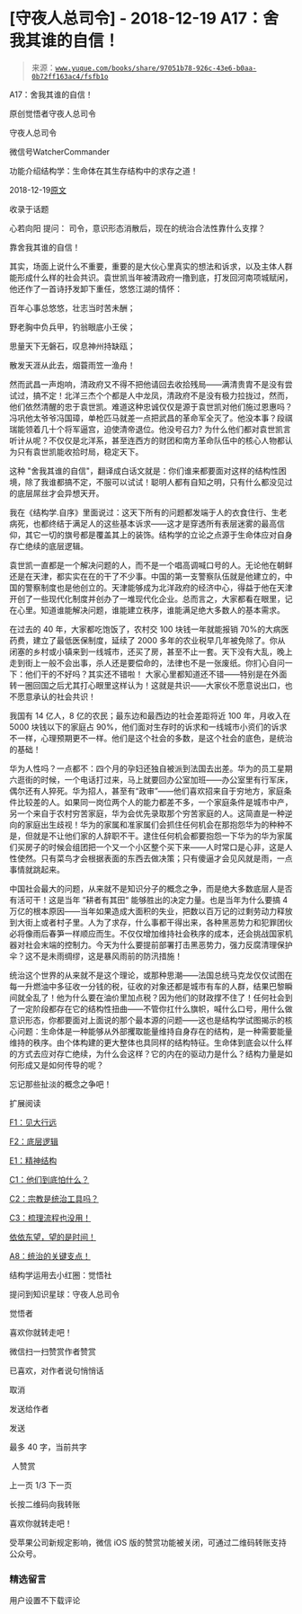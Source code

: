 # [守夜人总司令] - 2018-12-19 A17：舍我其谁的自信！

> 来源：[`www.yuque.com/books/share/97051b78-926c-43e6-b0aa-0b72ff163ac4/fsfb1o`](https://www.yuque.com/books/share/97051b78-926c-43e6-b0aa-0b72ff163ac4/fsfb1o)



A17：舍我其谁的自信！ 

原创觉悟者守夜人总司令 

守夜人总司令 

微信号WatcherCommander 

功能介绍结构学：生命体在其生存结构中的求存之道！ 

2018-12-19[原文](https://mp.weixin.qq.com/s?__biz=MzAxNDk1NjI2Mw==&mid=2247484132&idx=1&sn=1d4957eddc9bda2478a275b8c1f01e06&chksm=9b8a216cacfda87ab6c552c660aa134dc4d041512a1b3eb4eb8b9308b628f6e523488b1696f7&scene=27#wechat_redirect&cpage=441) 

收录于话题 

心若向阳 提问： 司令，意识形态消散后，现在的统治合法性靠什么支撑？ 

靠舍我其谁的自信！ 

其实，场面上说什么不重要，重要的是大伙心里真实的想法和诉求，以及主体人群能形成什么样的社会共识。袁世凯当年被清政府一撸到底，打发回河南项城赋闲，他还作了一首诗抒发卸下重任，悠悠江湖的情怀： 

百年心事总悠悠，壮志当时苦未酬； 

野老胸中负兵甲，钓翁眼底小王侯； 

思量天下无磐石，叹息神州持缺瓯； 

散发天涯从此去，烟蓑雨笠一渔舟！ 

然而武昌一声炮响，清政府又不得不把他请回去收拾残局——满清贵胄不是没有尝试过，搞不定！北洋三杰个个都是人中龙凤，清政府不是没有极力拉拢过，然而，他们依然清醒的忠于袁世凯。难道这种忠诚仅仅是源于袁世凯对他们施过恩惠吗？冯巩他太爷爷冯国璋，单枪匹马就差一点把武昌的革命军全灭了。他没本事？段祺瑞能领着几十个将军逼宫，迫使清帝退位。他没号召力? 为什么他们都对袁世凯言听计从呢？不仅仅是北洋系，甚至连西方的财团和南方革命队伍中的核心人物都认为只有袁世凯能收拾时局，稳定天下。 

这种 "舍我其谁的自信"，翻译成白话文就是：你们谁来都要面对这样的结构性困境，除了我谁都搞不定，不服可以试试！聪明人都有自知之明，只有什么都没见过的底层屌丝才会异想天开。 

我在《结构学.自序》里面说过：这天下所有的问题都发端于人的衣食住行、生老病死，也都终结于满足人的这些基本诉求——这才是穿透所有表层迷雾的最高信仰，其它一切的旗号都是覆盖其上的装饰。结构学的立论之点源于生命体应对自身存亡绝续的底层逻辑。 

袁世凯一直都是一个解决问题的人，而不是一个唱高调喊口号的人。无论他在朝鲜还是在天津，都实实在在的干了不少事。中国的第一支警察队伍就是他建立的，中国的警察制度也是他创立的。天津能够成为北洋政府的经济中心，得益于他在天津开创了一些现代化制度并创办了一堆现代化企业。总而言之，大家都看在眼里，记在心里。知道谁能解决问题，谁能建立秩序，谁能满足绝大多数人的基本需求。 

在过去的 40 年，大家都吃饱饭了，农村交 100 块钱一年就能报销 70%的大病医药费，建立了最低医保制度，延续了 2000 多年的农业税早几年被免除了。你从闭塞的乡村或小镇来到一线城市，还买了房，甚至不止一套。天下没有大乱，晚上走到街上一般不会出事，杀人还是要偿命的，法律也不是一张废纸。你扪心自问一下：他们干的不好吗？其实还不错啦！ 大家心里都知道还不错——特别是在外面转一圈回国之后尤其打心眼里这样认为！这就是共识——大家伙不愿意说出口，也不愿意承认的社会共识！ 

我国有 14 亿人，8 亿的农民；最东边和最西边的社会差距将近 100 年，月收入在 5000 块钱以下的家庭占 90%，他们面对生存时的诉求和一线城市小资们的诉求不一样，心理预期更不一样。他们是这个社会的多数，是这个社会的底色，是统治的基础！ 

华为人性吗？一点都不：四个月的孕妇还独自被派到法国去出差。华为的员工星期六逛街的时候，一个电话打过来，马上就要回办公室加班——办公室里有行军床，偶尔还有人猝死。华为招人，甚至有“政审”——他们喜欢招来自于穷地方，家庭条件比较差的人。如果同一岗位两个人的能力都差不多，一个家庭条件是城市中产，另一个来自于农村穷苦家庭，华为会优先录取那个穷苦家庭的人。这简直是一种逆向的家庭出生歧视！华为的家属和准家属们会抓住任何机会在那抱怨华为的种种不是，但就是不让他们家的人辞职不干。逮住任何机会都要抱怨一下华为的华为家属们买房子的时候会组团把一个又一个小区整个买下来——人时常口是心非，这是人性使然。只有菜鸟才会根据表面的东西去做决策；只有傻逼才会见风就是雨，一点事情就跳起来。 

中国社会最大的问题，从来就不是知识分子的概念之争，而是绝大多数底层人是否有活可干！这是当年 ”耕者有其田“ 能够胜出的决定力量。也是当年为什么要搞 4 万亿的根本原因——当年如果造成大面积的失业，把数以百万记的过剩劳动力释放到大街上或者村子里。人为了求存，什么事都干得出来，各种黑恶势力和犯罪团伙必将像雨后春笋一样顺应而生。不仅仅增加维持社会秩序的成本，还会挑战国家机器对社会末端的控制力。今天为什么要提前部署打击黑恶势力，强力反腐清理保护伞？这不是未雨绸缪，这是暴风雨前的防汛措施！ 

统治这个世界的从来就不是这个理论，或那种思潮——法国总统马克龙仅仅试图在每一升燃油中多征收一分钱的税，征收的对象还都是城市有车的人群，结果巴黎瞬间就全乱了！他为什么要在油价里加点税？因为他们的财政撑不住了！任何社会到了一定阶段都存在它的结构性扭曲——不管你扛什么旗帜，喊什么口号，用什么做意识形态，你都要面对上面说的那个最本源的问题——这也是结构学试图揭示的核心问题：生命体是一种能够从外部攫取能量维持自身存在的结构，是一种需要能量维持的秩序。由个体构建的更大整体也具同样的结构特征。生命体到底会以什么样的方式去应对存亡绝续，为什么会这样？它的内在的驱动力是什么？结构力量是如何形成又是如何传导的呢？ 

忘记那些扯淡的概念之争吧！ 

扩展阅读 

[F1：见大行远](http://mp.weixin.qq.com/s?__biz=MzAxNDk1NjI2Mw==&mid=2247483815&idx=1&sn=3ef0a28f13360d542e1fe295b25cbd9a&chksm=9b8a222facfdab3920ee4384bc60709209747c50a7da243c69a345cd69a301cd194d921d643d&scene=21#wechat_redirect) 

[F2：底层逻辑](http://mp.weixin.qq.com/s?__biz=MzAxNDk1NjI2Mw==&mid=2247483905&idx=1&sn=e13c2886d004d818f12f6981f4c4e35a&chksm=9b8a2189acfda89f1a2b2326514ec0f5e6696cb737fc89b123afad6198807fa669769a850cd3&scene=21#wechat_redirect) 

[E1：精神结构](http://mp.weixin.qq.com/s?__biz=MzAxNDk1NjI2Mw==&mid=2247483951&idx=1&sn=b8c11a2ac4777cebb5bb07c2c7fc29cc&chksm=9b8a21a7acfda8b10fcc253606d8b6f2003a333dc022fc89929894fde1c1394a01a4405ac338&scene=21#wechat_redirect) 

[C1：他们到底怕什么？](http://mp.weixin.qq.com/s?__biz=MzAxNDk1NjI2Mw==&mid=2247483898&idx=1&sn=1b0a50386e9e89d2750dec717236f0aa&chksm=9b8a2272acfdab64235b35ee5e91b8cac6172144207251636e1345fc570aa1601f59eff7f442&scene=21#wechat_redirect) 

[C2：宗教是统治工具吗？](http://mp.weixin.qq.com/s?__biz=MzAxNDk1NjI2Mw==&mid=2247483901&idx=1&sn=f5d9f8c7bd84370c79adae921351e813&chksm=9b8a2275acfdab63fde093d76ff82e01d0e2fd43ea675f77fd17fd51a15873d4d10499f5338d&scene=21#wechat_redirect) 

[C3：梳理流程也没用！](http://mp.weixin.qq.com/s?__biz=MzAxNDk1NjI2Mw==&mid=2247483989&idx=1&sn=ee70dacfd980f041379d91ae947ece44&chksm=9b8a21ddacfda8cb28bf62d6f53531e8a8ebce2de96396e50ec7e7e144fffe502ec6faee3415&scene=21#wechat_redirect) 

[依依东望，望的是时间！](http://mp.weixin.qq.com/s?__biz=MzAxNDk1NjI2Mw==&mid=2247483947&idx=1&sn=1dcdd529b9dad09a00b6e3e2b14c8245&chksm=9b8a21a3acfda8b5fe1dae1c8979dec0be990a569bc03372af815b4e0f08913e938d57aa6b25&scene=21#wechat_redirect) 

[A8：统治的关键支点！](http://mp.weixin.qq.com/s?__biz=MzAxNDk1NjI2Mw==&mid=2247483996&idx=1&sn=c9bc4ea308424074eddfdf68020fc602&chksm=9b8a21d4acfda8c2902216f0de9989ce3d22d440efe7c3bdcc29724308c95969cb124ed257f5&scene=21#wechat_redirect) 

结构学运用去小红圈：觉悟社 

提问到知识星球：守夜人总司令  



觉悟者 

喜欢你就转走吧！ 

微信扫一扫赞赏作者赞赏 

已喜欢，对作者说句悄悄话 

取消 

发送给作者 

发送 

最多 40 字，当前共字 

 人赞赏 

上一页 1/3 下一页 

长按二维码向我转账 

喜欢你就转走吧！ 

受苹果公司新规定影响，微信 iOS 版的赞赏功能被关闭，可通过二维码转账支持公众号。 

### 精选留言 

用户设置不下载评论